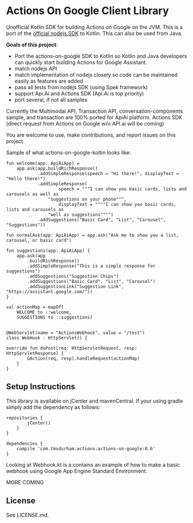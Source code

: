 # Actions On Google Client Library


Unofficial Kotlin SDK for building Actions on Google on the JVM.  This is a port of the [official nodejs SDK](https://github.com/actions-on-google/actions-on-google-nodejs) to Kotlin.  This can also be used from Java.

__Goals of this project__:

 * Port the actions-on-google SDK to Kotlin so Kotlin and Java developers can quickly start building Actions for Google Assistant.
 * match nodejs API
 * match implementation of nodejs closely so code can be maintained easily as features are added
 * pass all tests from nodejs SDK (using Spek framework)
 * support Api.Ai and Actions SDK (Api.Ai is top priority)
 * port several, if not all samples

Currently the Multimodal API, Transaction API, conversation-components sample, and transaction are 100% ported for ApiAi platform.  Actions SDK (direct request from Actions on Google w/o API.ai will be coming)

You are welcome to use, make contributions, and report issues on this project.

Sample of what actions-on-google-koltin looks like:

    fun welcome(app: ApiAiApp) =
        app.ask(app.buildRichResponse()
                .addSimpleResponse(speech = "Hi there!", displayText = "Hello there!")
                .addSimpleResponse(
                        speech = """I can show you basic cards, lists and carousels as well as
                    "suggestions on your phone""",
                        displayText = """"I can show you basic cards, lists and carousels as
                    "well as suggestions"""")
                .addSuggestions("Basic Card", "List", "Carousel", "Suggestions"))
                
    fun normalAsk(app: ApiAiApp) = app.ask("Ask me to show you a list, carousel, or basic card")

    fun suggestions(app: ApiAiApp) {
        app.ask(app
            .buildRichResponse()
            .addSimpleResponse("This is a simple response for suggestions")
            .addSuggestions("Suggestion Chips")
            .addSuggestions("Basic Card", "List", "Carousel")
            .addSuggestionLink("Suggestion Link", "https://assistant.google.com/"))
    }
    
    val actionMap = mapOf(
        WELCOME to ::welcome,
        SUGGESTIONS to ::suggestions)
      
    
    @WebServlet(name = "ActionsWebhook", value = "/test")
    class WebHook : HttpServlet() {

    override fun doPost(req: HttpServletRequest, resp: HttpServletResponse) {
            GAction(req, resp).handleRequest(actionMap)
        }
    }



## Setup Instructions

This library is available on jCenter and mavenCentral.  If your using gradle simply add the dependency as follows:

    repositories {
            jCenter()
        }
    }
    
    dependencies {
        compile 'com.tmsdurham.actions:actions-on-google:0.6'
    }


Looking at Webhook.kt is a contains an example of how to make a basic webhook using Google App Engine Standard Environment.

MORE COMING

## License
See LICENSE.md.
